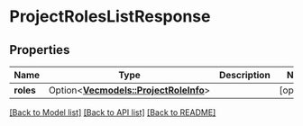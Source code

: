 # ProjectRolesListResponse

## Properties

Name | Type | Description | Notes
------------ | ------------- | ------------- | -------------
**roles** | Option<[**Vec<models::ProjectRoleInfo>**](ProjectRoleInfo.md)> |  | [optional]

[[Back to Model list]](../README.md#documentation-for-models) [[Back to API list]](../README.md#documentation-for-api-endpoints) [[Back to README]](../README.md)


